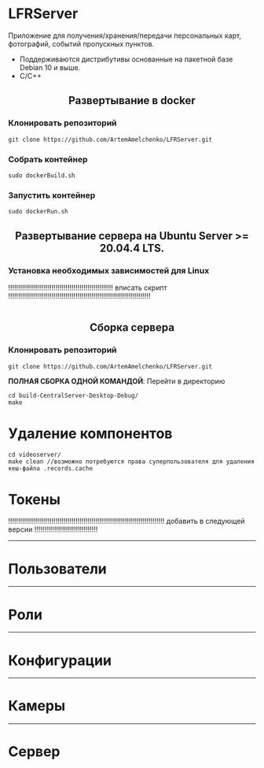 # LFRServer
Приложение для получения/хранения/передачи персональных карт, фотографий, событий пропускных пунктов.
* Поддерживаются дистрибутивы основанные на пакетной базе Debian 10 и выше.
* С/С++

## <div align="center">Развертывание в docker</div>

### Клонировать репозиторий 
```
git clone https://github.com/ArtemAmelchenko/LFRServer.git
```

### Собрать контейнер
```
sudo dockerBuild.sh
```
### Запустить контейнер
```
sudo dockerRun.sh
```

## <div align="center">Развертывание сервера на Ubuntu Server >= 20.04.4 LTS.</div>
### Установка необходимых зависимостей для Linux

!!!!!!!!!!!!!!!!!!!!!!!!!!!!!!!!!!!!!!!!!!!!!!!!!!!!! вписать скрипт !!!!!!!!!!!!!!!!!!!!!!!!!!!!!!!!!!!!!!!!!!!!!!!!!!!!!!!!!!!!!!!!!!!!!!!!
```

```

## <div align="center">Сборка сервера</div>
### Клонировать репозиторий
```
git clone https://github.com/ArtemAmelchenko/LFRServer.git
```
**ПОЛНАЯ СБОРКА ОДНОЙ КОМАНДОЙ**: Перейти в директорию
```
cd build-CentralServer-Desktop-Debug/
make
```



# Удаление компонентов
```
cd videoserver/
make clean //возможно потребуются права суперпользователя для удаления кеш-файла .records.cache
```


# Токены

!!!!!!!!!!!!!!!!!!!!!!!!!!!!!!!!!!!!!!!!!!!!!!!!!!!!!!!!!!!!!!!!!!!!!!!!!!!!!!! добавить в следующей версии !!!!!!!!!!!!!!!!!!!!!!!!!!!!!!!!


____
# Пользователи


____
# Роли

____
# Конфигурации

____
# Камеры

____
# Сервер

